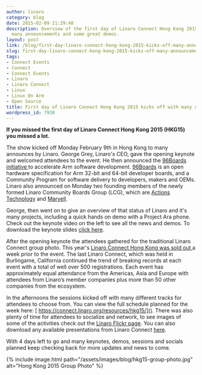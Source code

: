 ```yaml
---
author: linaro
category: blog
date: 2015-02-09 21:29:48
description: Overview of the first day of Linaro Connect Hong Kong 2015. There were
  many announcements and some great demos.
layout: post
link: /blog/first-day-linaro-connect-hong-kong-2015-kicks-off-many-announcements/
slug: first-day-linaro-connect-hong-kong-2015-kicks-off-many-announcements
tags:
- Connect Events
- Connect
- Connect Events
- Linaro
- Linaro Connect
- Linux
- Linux On Arm
- Open Source
title: First day of Linaro Connect Hong Kong 2015 kicks off with many announcements
wordpress_id: 7938
---
```


**If you missed the first day of Linaro Connect Hong Kong 2015 (HKG15) you missed a lot.**

The show kicked off Monday February 9th in Hong Kong to many announces by Linaro. George Grey, Linaro's CEO, gave the opening keynote and welcomed attendees to the event. He then announced the [96Boards initiative ](/news/linaro-announces-96boards-initiative-accelerate-arm-software-development/)to accelerate Arm software development. [96Boards](https://www.96boards.org/) is an open hardware specification for Arm 32-bit and 64-bit developer boards, and a Community Program for software delivery to developers, makers and OEMs. Linaro also announced on Monday two founding members of the newly formed Linaro Community Boards Group (LCG), which are [Actions Technology](/news/linaro-announces-actions-technology-founding-member-linaro-community-boards-group/) and [Marvell](/news/linaro-announces-marvell-founding-member-linaro-community-boards-group/).

George, then went on to give an overview of that status of Linaro and it's many projects, including a quick hands on demo with a Project Ara phone. Check out the keynote video on the left to see all the news and demos. To download the keynote slides [click here](http://www.slideshare.net/linaroorg/hkg15-george-grey-keynote).

After the opening keynote the attendees gathered for the traditional Linaro Connect group photo. This year's [Linaro Connect Hong Kong was sold out ](/blog/linaro-connect-hong-kong-2015-sold/)a week prior to the event. The last Linaro Connect, which was held in Burlingame, California continued the trend of breaking records at each event with a total of well over 500 registrations. Each event has approximately equal attendance from the Americas, Asia and Europe with attendees from Linaro’s member companies plus more than 50 other companies from the ecosystem.

In the afternoons the sessions kicked off with many different tracks for attendees to choose from. You can view the full schedule planned for the week here: [ https://connect.linaro.org/resources/hkg15/](). There was also plenty of time for attendees to socialize and network, to see images of some of the activities check out the [Linaro Flickr page](https://www.flickr.com/photos/linaroorg/with/16477272811/). You can also download any available presentations from Linaro Connect [here](http://www.slideshare.net/linaroorg).

With 4 days left to go and many keynotes, demos, sessions and socials planned keep checking back for more updates and news to come.

{% include image.html path="/assets/images/blog/hkg15-group-photo.jpg" alt="Hong Kong 2015 Group Photo" %}